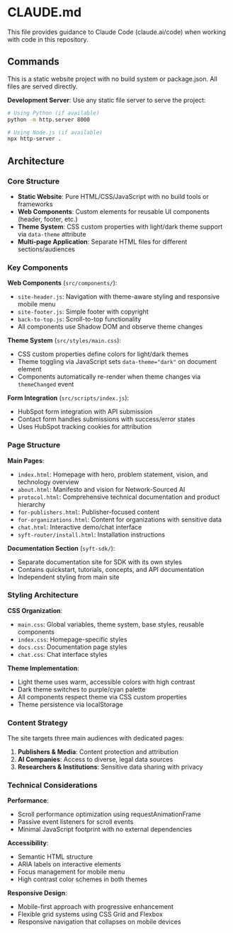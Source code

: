 # CLAUDE.md

This file provides guidance to Claude Code (claude.ai/code) when working with code in this repository.

## Commands

This is a static website project with no build system or package.json. All files are served directly.

**Development Server**: Use any static file server to serve the project:
```bash
# Using Python (if available)
python -m http.server 8000

# Using Node.js (if available)  
npx http-server .
```

## Architecture

### Core Structure
- **Static Website**: Pure HTML/CSS/JavaScript with no build tools or frameworks
- **Web Components**: Custom elements for reusable UI components (header, footer, etc.)
- **Theme System**: CSS custom properties with light/dark theme support via `data-theme` attribute
- **Multi-page Application**: Separate HTML files for different sections/audiences

### Key Components

**Web Components** (`src/components/`):
- `site-header.js`: Navigation with theme-aware styling and responsive mobile menu
- `site-footer.js`: Simple footer with copyright
- `back-to-top.js`: Scroll-to-top functionality  
- All components use Shadow DOM and observe theme changes

**Theme System** (`src/styles/main.css`):
- CSS custom properties define colors for light/dark themes
- Theme toggling via JavaScript sets `data-theme="dark"` on document element
- Components automatically re-render when theme changes via `themeChanged` event

**Form Integration** (`src/scripts/index.js`):
- HubSpot form integration with API submission
- Contact form handles submissions with success/error states
- Uses HubSpot tracking cookies for attribution

### Page Structure

**Main Pages**:
- `index.html`: Homepage with hero, problem statement, vision, and technology overview
- `about.html`: Manifesto and vision for Network-Sourced AI
- `protocol.html`: Comprehensive technical documentation and product hierarchy
- `for-publishers.html`: Publisher-focused content
- `for-organizations.html`: Content for organizations with sensitive data
- `chat.html`: Interactive demo/chat interface
- `syft-router/install.html`: Installation instructions

**Documentation Section** (`syft-sdk/`):
- Separate documentation site for SDK with its own styles
- Contains quickstart, tutorials, concepts, and API documentation
- Independent styling from main site

### Styling Architecture

**CSS Organization**:
- `main.css`: Global variables, theme system, base styles, reusable components
- `index.css`: Homepage-specific styles
- `docs.css`: Documentation page styles  
- `chat.css`: Chat interface styles

**Theme Implementation**:
- Light theme uses warm, accessible colors with high contrast
- Dark theme switches to purple/cyan palette
- All components respect theme via CSS custom properties
- Theme persistence via localStorage

### Content Strategy

The site targets three main audiences with dedicated pages:
1. **Publishers & Media**: Content protection and attribution
2. **AI Companies**: Access to diverse, legal data sources  
3. **Researchers & Institutions**: Sensitive data sharing with privacy

### Technical Considerations

**Performance**:
- Scroll performance optimization using requestAnimationFrame
- Passive event listeners for scroll events
- Minimal JavaScript footprint with no external dependencies

**Accessibility**:
- Semantic HTML structure
- ARIA labels on interactive elements
- Focus management for mobile menu
- High contrast color schemes in both themes

**Responsive Design**:
- Mobile-first approach with progressive enhancement
- Flexible grid systems using CSS Grid and Flexbox
- Responsive navigation that collapses on mobile devices